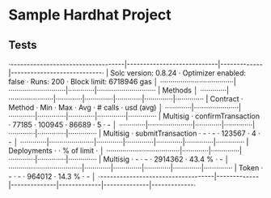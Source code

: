 # Sample Hardhat Project

## Tests

·-----------------------------------|----------------------------|-------------|----------------------------·
|       Solc version: 0.8.24        ·  Optimizer enabled: false  ·  Runs: 200  ·  Block limit: 6718946 gas  │
····································|····························|·············|·····························
|  Methods                                                                                                  │
·············|······················|·············|··············|·············|··············|··············
|  Contract  ·  Method              ·  Min        ·  Max         ·  Avg        ·  # calls     ·  usd (avg)  │
·············|······················|·············|··············|·············|··············|··············
|  Multisig  ·  confirmTransaction  ·      77185  ·      100945  ·      86689  ·           5  ·          -  │
·············|······················|·············|··············|·············|··············|··············
|  Multisig  ·  submitTransaction   ·          -  ·           -  ·     123567  ·           4  ·          -  │
·············|······················|·············|··············|·············|··············|··············
|  Deployments                      ·                                          ·  % of limit  ·             │
····································|·············|··············|·············|··············|··············
|  Multisig                         ·          -  ·           -  ·    2914362  ·      43.4 %  ·          -  │
····································|·············|··············|·············|··············|··············
|  Token                            ·          -  ·           -  ·     964012  ·      14.3 %  ·          -  │
·-----------------------------------|-------------|--------------|-------------|--------------|-------------·
